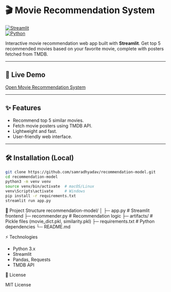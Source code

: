 # 🎬 Movie Recommendation System

[![Streamlit](https://img.shields.io/badge/Streamlit-App-brightgreen)](https://recommendation-model-jdnhm5yqzrb8bvje3eghvk.streamlit.app/)  
[![Python](https://img.shields.io/badge/Python-3.9+-blue)](https://www.python.org/)

Interactive movie recommendation web app built with **Streamlit**. Get top 5 recommended movies based on your favorite movie, complete with posters fetched from TMDB.

---

## 🚀 Live Demo

[Open Movie Recommendation System](https://recommendation-model-jdnhm5yqzrb8bvje3eghvk.streamlit.app/)

---

## ✨ Features

- Recommend top 5 similar movies.
- Fetch movie posters using TMDB API.
- Lightweight and fast.
- User-friendly web interface.

---

## 🛠 Installation (Local)

```bash
git clone https://github.com/samradhyadav/recommendation-model.git
cd recommendation-model
python3 -m venv venv
source venv/bin/activate  # macOS/Linux
venv\Scripts\activate     # Windows
pip install -r requirements.txt
streamlit run app.py
```

📂 Project Structure
recommendation-model/
│
├─ app.py                # Streamlit frontend
├─ recommender.py        # Recommendation logic
├─ artifacts/            # Pickle files (movie_dict.pkl, similarity.pkl)
├─ requirements.txt      # Python dependencies
└─ README.md

⚡ Technologies

* Python 3.x
* Streamlit
* Pandas, Requests
* TMDB API

📄 License

MIT License

